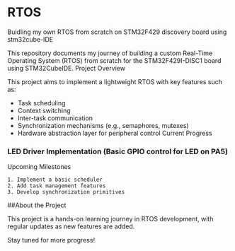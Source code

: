 # RTOS
Buidling my own RTOS from scratch on STM32F429 discovery board using stm32cube-IDE

This repository documents my journey of building a custom Real-Time Operating System (RTOS) from scratch for the STM32F429I-DISC1 board using STM32CubeIDE.
Project Overview

This project aims to implement a lightweight RTOS with key features such as:
- Task scheduling
-  Context switching
-  Inter-task communication
-  Synchronization mechanisms (e.g., semaphores, mutexes)
-  Hardware abstraction layer for peripheral control
Current Progress

  ### LED Driver Implementation (Basic GPIO control for LED on PA5)

Upcoming Milestones

    1. Implement a basic scheduler
    2. Add task management features
    3. Develop synchronization primitives










##About the Project

This project is a hands-on learning journey in RTOS development, with regular updates as new features are added.

Stay tuned for more progress! 
